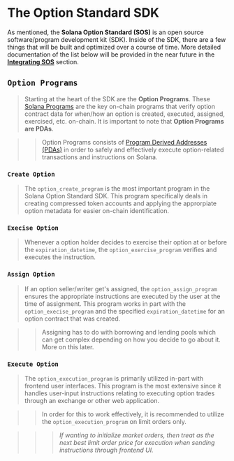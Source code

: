 # The Option Standard SDK

As mentioned, the **Solana Option Standard (SOS)** is an open source software/program development kit (SDK). Inside of the SDK, there are a few things that will be built and optimized over a course of time. More detailed documentation of the list below will be provided in the near future in the [**Integrating SOS**](/getting-started/setup) section.

## `Option Programs`

>Starting at the heart of the SDK are the **Option Programs**. These [Solana Programs](https://solana.com/docs/core/programs) are the key on-chain programs that verify option contract data for when/how an option is created, executed, assigned, exercised, etc. on-chain. It is important to note that **Option Programs are PDAs**.

>>Option Programs consists of [Program Derived Addresses (PDAs)](https://solana.com/docs/core/pda) in order to safely and effectively execute option-related transactions and instructions on Solana. 

### `Create Option`

>The `option_create_program` is the most important program in the Solana Option Standard SDK. This program specifically deals in creating compressed token accounts and applying the approrpiate option metadata for easier on-chain identification.

### `Execise Option`

>Whenever a option holder decides to exercise their option at or before the `expiration_datetime`, the `option_exercise_program` verifies and executes the instruction.

### `Assign Option`

>If an option seller/writer get's assigned, the `option_assign_program` ensures the appropriate instructions are executed by the user at the time of assignment. This program works in part with the `option_execise_program` and the specified `expiration_datetime` for an option contract that was created. 

>>Assigning has to do with borrowing and lending pools which can get complex depending on how you decide to go about it. More on this later.

### `Execute Option`

>The `option_execution_program` is primarily utilized in-part with frontend user interfaces. This program is the most extensive since it handles user-input instructions relating to executing option trades through an exchange or other web application.

>>In order for this to work effectively, it is recommended to utilize the `option_execution_program` on limit orders only.

>>>*If wanting to initialize market orders, then treat as the next best limit order price for execution when sending instructions through frontend UI.*
